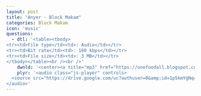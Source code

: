 ```yaml
---
layout: post
title: "Anyer - Block Makam"
categories: Block Makam
icon: 'music'
questions:
  - dtl: '<table><tbody>
<tr><td>File type</td><td>: Audio</td></tr>
<tr><td>Bit rate</td><td>: 160 kbps</td></tr>
<tr><td>File size</td><td>: 3 MB</td></tr>
</tbody></table><br /><br />'
    dwnld: '<center><a title="mp3" href="https://onefoodall.blogspot.com/2019/09/blog-post.html?u=U2FsdGVkX1%2FlPXnvEVboE49VEyBVR9Pyu%2BWaecGS6mmWfWbPuhgv6nE%2Fdiy6SekE%2BPhAi0Rp6%2FO26ztfeZ1%2F7gEKHUI37mHKrOEd4T2Lh1b%2BEgsYeSkCxrOQIwJ6aVFn42jUfopfUTXWLR5v%2FuZtkO%2FpamLru3UvJdYDKTyMvWjSUA7dZSmku8eBssWGEce6" class="ut" target="_blank"><span class="feather-icon icon-download"> Download</span></a></center><br /><br />'
    plyr: '<audio class="js-player" controls>
  <source src="https://drive.google.com/uc?authuser=0&amp;id=1p5kmYgNqcxfj3C7wXsY2ry2_O8neQHAE&amp;export=download" type="audio/mp3">
</audio>'
---
```


